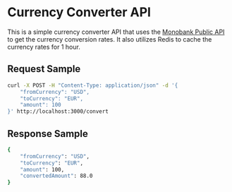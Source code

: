 # Currency Converter API

This is a simple currency converter API that uses the [Monobank Public API](https://api.monobank.ua/docs/) to get the currency conversion rates. 
It also utilizes Redis to cache the currency rates for 1 hour.

## Request Sample
```bash
curl -X POST -H "Content-Type: application/json" -d '{
    "fromCurrency": "USD",
    "toCurrency": "EUR",
    "amount": 100
}' http://localhost:3000/convert
```

## Response Sample
```bash
{
    "fromCurrency": "USD",
    "toCurrency": "EUR",
    "amount": 100,
    "convertedAmount": 88.0
}
```
